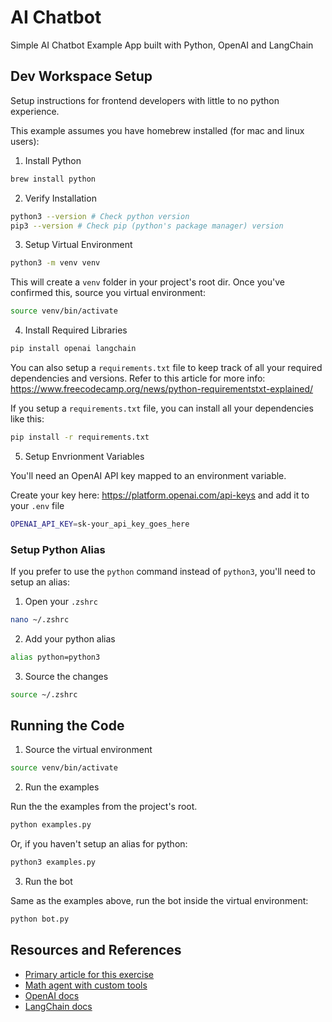 # AI Chatbot

Simple AI Chatbot Example App built with Python, OpenAI and LangChain

## Dev Workspace Setup

Setup instructions for frontend developers with little to no python experience.

This example assumes you have homebrew installed (for mac and linux users):

1. Install Python

```zsh
brew install python
```

2. Verify Installation

```zsh
python3 --version # Check python version
pip3 --version # Check pip (python's package manager) version
```

3. Setup Virtual Environment

```zsh
python3 -m venv venv
```

This will create a `venv` folder in your project's root dir. Once you've confirmed this, source you virtual environment:

```zsh
source venv/bin/activate
```

4. Install Required Libraries

```zsh
pip install openai langchain
```

You can also setup a `requirements.txt` file to keep track of all your required dependencies and versions. Refer to this article for more info: https://www.freecodecamp.org/news/python-requirementstxt-explained/

If you setup a `requirements.txt` file, you can install all your dependencies like this:

```zsh
pip install -r requirements.txt
```

5. Setup Envrionment Variables

You'll need an OpenAI API key mapped to an environment variable.

Create your key here: https://platform.openai.com/api-keys and add it to your `.env` file

```zsh
OPENAI_API_KEY=sk-your_api_key_goes_here
```

### Setup Python Alias

If you prefer to use the `python` command instead of `python3`, you'll need to setup an alias:

1. Open your `.zshrc`

```zsh
nano ~/.zshrc
```

2. Add your python alias

```zsh
alias python=python3
```

3. Source the changes

```zsh
source ~/.zshrc
```

## Running the Code

1. Source the virtual environment

```zsh
source venv/bin/activate
```

2. Run the examples

Run the the examples from the project's root.

```zsh
python examples.py
```

Or, if you haven't setup an alias for python:

```zsh
python3 examples.py
```

3. Run the bot

Same as the examples above, run the bot inside the virtual environment:

```zsh
python bot.py
```

## Resources and References

- [Primary article for this exercise](https://medium.com/@dash.ps/build-chatbot-with-llms-and-langchain-9cf610a156ff)
- [Math agent with custom tools](https://towardsdatascience.com/building-a-math-application-with-langchain-agents-23919d09a4d3)
- [OpenAI docs](https://platform.openai.com/docs/overview)
- [LangChain docs](https://python.langchain.com/docs/get_started/introduction)
